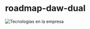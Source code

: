 # roadmap-daw-dual

![Tecnologias en la empresa](https://docs.google.com/spreadsheets/d/e/2PACX-1vTWzETayFMqgxFpeO7cWj14wa4G3abwM7IaGcLCSQrV9Jh1vvOeSLdHn27zswoM_o-S2AwP7ldbmuOB/pubchart?oid=682908585&amp;format=interactive)

